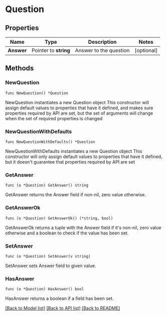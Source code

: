 # Question

## Properties

Name | Type | Description | Notes
------------ | ------------- | ------------- | -------------
**Answer** | Pointer to **string** | Answer to the question | [optional] 

## Methods

### NewQuestion

`func NewQuestion() *Question`

NewQuestion instantiates a new Question object
This constructor will assign default values to properties that have it defined,
and makes sure properties required by API are set, but the set of arguments
will change when the set of required properties is changed

### NewQuestionWithDefaults

`func NewQuestionWithDefaults() *Question`

NewQuestionWithDefaults instantiates a new Question object
This constructor will only assign default values to properties that have it defined,
but it doesn't guarantee that properties required by API are set

### GetAnswer

`func (o *Question) GetAnswer() string`

GetAnswer returns the Answer field if non-nil, zero value otherwise.

### GetAnswerOk

`func (o *Question) GetAnswerOk() (*string, bool)`

GetAnswerOk returns a tuple with the Answer field if it's non-nil, zero value otherwise
and a boolean to check if the value has been set.

### SetAnswer

`func (o *Question) SetAnswer(v string)`

SetAnswer sets Answer field to given value.

### HasAnswer

`func (o *Question) HasAnswer() bool`

HasAnswer returns a boolean if a field has been set.


[[Back to Model list]](../README.md#documentation-for-models) [[Back to API list]](../README.md#documentation-for-api-endpoints) [[Back to README]](../README.md)


